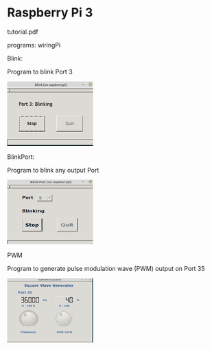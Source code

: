 # Raspberry Pi 3

tutorial.pdf

programs:
wiringPi

Blink:

Program to blink Port 3

<img src="images/Blink.png" width="200" height="150">

BlinkPort:

Program to blink any output Port

<img src="images/BlinkPort.png" width="200" height="150">

PWM

Program to generate pulse modulation  wave (PWM) output on Port 35 

<img src="images/PWM.png" width="200" height="150">

